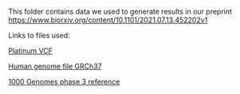 This folder contains data we used to generate results in our preprint https://www.biorxiv.org/content/10.1101/2021.07.13.452202v1

Links to files used:

[Platinum VCF](https://github.com/Illumina/PlatinumGenomes/blob/master/files/2017-1.0.files)

[Human genome file GRCh37](https://hgdownload.soe.ucsc.edu/goldenPath/hg19/bigZips/)

[1000 Genomes phase 3 reference]()